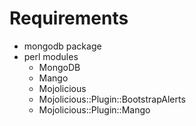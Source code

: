 
# Requirements

  * mongodb package
  * perl modules
    * MongoDB
	* Mango
    * Mojolicious
    * Mojolicious::Plugin::BootstrapAlerts
    * Mojolicious::Plugin::Mango
  
